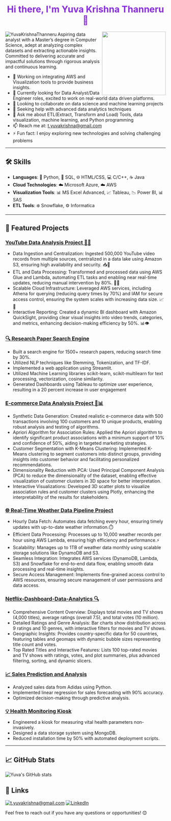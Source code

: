 <div align="center">
  <h1 style="color:#8a2be2;">Hi there, I'm Yuva Krishna Thanneru 👋</h1>
  <img src="https://image.cdn2.seaart.ai/2023-09-06/16441426359402501/b26a9aace8eaa55887f5682e509a2d5cc7a16c68_high.webp" align="right" width="200"/> 
</div>
 <img src="https://komarev.com/ghpvc/?username=YuvaKrishnaThanneru&label=Profile%20views&color=0e75b6&style=flat" align="left" alt="YuvaKrishnaThanneru" />
Aspiring data analyst with a Master’s degree in Computer Science, adept at analyzing complex datasets and extracting actionable insights. Committed to delivering accurate and impactful solutions through rigorous analysis and continuous learning.

- 🔭 Working on integrating AWS and Visualization tools to provide business insights.
- 🌱 Currently looking for Data Analyst/Data Engineer roles, excited to work on real-world data driven platforms.
- 👯 Looking to collaborate on data science and machine learning projects
- 🤔 Seeking help with advanced data analytics techniques
- 💬 Ask me about ETL(Extract, Transform and Load) Tools, data visualization, machine learning, and Python programming
- 📫 Reach me at: t.yuvakrishna@gmail.com
- ⚡ Fun fact: I enjoy exploring new technologies and solving challenging problems

---

## 🛠️ Skills

- **Languages**: 🐍 Python, 💾 SQL, 🌐 HTML/CSS, 💻 C/C++, ☕ Java
- **Cloud Technologies**: ☁️ Microsoft Azure, ☁️ AWS
- **Visualization Tools**: 📊 MS Excel Advanced, 📈 Tableau, 📉 Power BI, 📊 SAS
- **ETL Tools**: ❄️ Snowflake, ⚙️ Informatica

---

## 📂 Featured Projects

### [YouTube Data Analysis Project 🎥✨](https://github.com/YuvaKrishnaThanneru/Youtube-Data-Analysis-Utilizing-ETL)
- Data Ingestion and Centralization: Ingested 500,000 YouTube video records from multiple sources, centralized in a data lake using Amazon S3, ensuring high availability and security. 📥🌊
- ETL and Data Processing: Transformed and processed data using AWS Glue and Lambda, automating ETL tasks and enabling near real-time updates, reducing manual intervention by 80%. 🔄🤖
- Scalable Cloud Infrastructure: Leveraged AWS services, including Athena for querying (reducing query times by 70%) and IAM for secure access control, ensuring the system scales with increasing data size. 📈🔐
- Interactive Reporting: Created a dynamic BI dashboard with Amazon QuickSight, providing clear visual insights into video trends, categories, and metrics, enhancing decision-making efficiency by 50%. 📊👁
  
### [🔍 Research Paper Search Engine](https://github.com/YuvaKrishnaThanneru/research-paper-search-engine)
- Built a search engine for 1500+ research papers, reducing search time by 30%.
- Utilized NLP techniques like Stemming, Tokenization, and TF-IDF.
- Implemented a web application using Streamlit.
- Utilized Machine Learning libraries scikit-learn, scikit-multilearn for text processing, vectorization, cosine similarity.
- Generated Dashboards using Tableau to optimize user experience, resulting in a 20 percent increase in user engagement

### [E-commerce Data Analysis Project 🛒📊](https://github.com/YuvaKrishnaThanneru/E-Commerce-Customer-Behavior-Analysis-and-Clustering)
- Synthetic Data Generation: Created realistic e-commerce data with 500 transactions involving 100 customers and 10 unique products, enabling robust analysis and testing of algorithms.
- Apriori Algorithm for Association Rules: Applied the Apriori algorithm to identify significant product associations with a minimum support of 10% and confidence of 50%, aiding in targeted marketing strategies.
- Customer Segmentation with K-Means Clustering: Implemented K-Means clustering to segment customers into distinct groups, providing insights into customer behavior and facilitating personalized recommendations. 
- Dimensionality Reduction with PCA: Used Principal Component Analysis (PCA) to reduce the dimensionality of the dataset, enabling effective visualization of customer clusters in 3D space for better interpretation. 
- Interactive Visualizations: Developed 3D scatter plots to visualize association rules and customer clusters using Plotly, enhancing the interpretability of the results for stakeholders. 
  
### [🌐 Real-Time Weather Data Pipeline Project](https://github.com/YuvaKrishnaThanneru/Real-Time-Weather-Data-Pipeline-with-AWS-and-Snowflake)
- Hourly Data Fetch: Automates data fetching every hour, ensuring timely updates with up-to-date weather information.⏱️
- Efficient Data Processing: Processes up to 10,000 weather records per hour using AWS Lambda, ensuring high efficiency and performance.⚡
- Scalability: Manages up to 1TB of weather data monthly using scalable storage solutions like DynamoDB and S3.
- Seamless Integration: Integrates AWS services (DynamoDB, Lambda, S3) and Snowflake for end-to-end data flow, enabling smooth data processing and real-time insights.
- Secure Access Management: Implements fine-grained access control to AWS resources, ensuring secure management of user permissions and data access.

### [Netflix-Dashboard-Data-Analytics 🔍](https://github.com/YuvaKrishnaThanneru/Netflix-Dashboard-Data-Analytics)
- Comprehensive Content Overview: Displays total movies and TV shows (4,000 titles), average ratings (overall 7.5), and total votes (10 million).
- Detailed Ratings and Genre Analysis: Bar charts show distribution across 9 ratings and 10 genres, with interactive filters for movies and TV shows.
- Geographic Insights: Provides country-specific data for 50 countries, featuring tables and geomaps with dynamic bubble sizes representing title count and votes.
- Top Rated Titles and Interactive Features: Lists 100 top-rated movies and TV shows with ratings, votes, and plot summaries, plus advanced filtering, sorting, and dynamic slicers.

### [📈 Sales Prediction and Analysis](https://github.com/YuvaKrishnaThanneru/Sales-Predication-and-analysis)
- Analyzed sales data from Adidas using Python.
- Implemented linear regression for sales forecasting with 90% accuracy.
- Optimized decision-making through predictive analysis.
  
### [💡 Health Monitoring Kiosk](https://github.com/YuvaKrishnaThanneru/health-monitoring-kiosk)
- Engineered a kiosk for measuring vital health parameters non-invasively.
- Designed a data storage system using MongoDB.
- Reduced installation time by 50% with automated deployment scripts.

---

## 📈 GitHub Stats
![Yuva's GitHub stats](https://github-readme-stats.vercel.app/api?username=YuvaKrishnaThanneru&show_icons=true&hide_border=true&theme=purple)


## 🔗 Links
<a href="mailto: t.yuvakrishna@gmail.com">![t.yuvakrishna@gmail.com](https://img.shields.io/badge/Gmail-D14836?style=for-the-badge&logo=gmail&logoColor=white)</a> <a href="http://www.linkedin.com/in/yuvakrishna15">![LinkedIn](https://img.shields.io/badge/LinkedIn-0077B5?style=for-the-badge&logo=linkedin&logoColor=white)</a>


Feel free to reach out if you have any questions or opportunities! 😊
